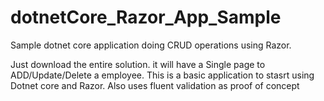 # dotnetCore_Razor_App_Sample
Sample dotnet core application doing CRUD operations using Razor.

Just download the entire solution. it will have a Single page to ADD/Update/Delete a employee.
This is a basic application to stasrt using Dotnet core and Razor.
Also uses  fluent validation as proof of concept


